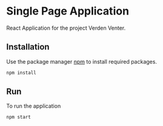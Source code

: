 # Single Page Application

React Application for the project Verden Venter.

## Installation

Use the package manager [npm](https://www.npmjs.com/) to install required packages.

```bash
npm install
```

## Run

To run the application
```bash
npm start
```

